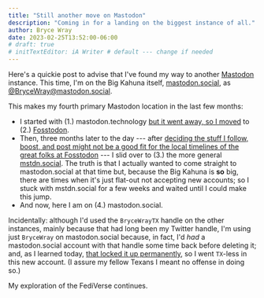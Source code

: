 ```yaml
---
title: "Still another move on Mastodon"
description: "Coming in for a landing on the biggest instance of all."
author: Bryce Wray
date: 2023-02-25T13:52:00-06:00
# draft: true
# initTextEditor: iA Writer # default --- change if needed
---
```


Here's a quickie post to advise that I've found my way to another [Mastodon](https://joinmastodon.org) instance. This time, I'm on the Big Kahuna itself, [mastodon.social](https://mastodon.social), as [@BryceWray@mastodon.social](https://mastodon.social/@BryceWray).

<!--more-->

This makes my fourth primary Mastodon location in the last few months:

- I started with (1.) mastodon.technology [but it went away, so I moved](/posts/2022/10/move-mastodon/) to (2.) [Fosstodon](https://fosstodon.org).
- Then, three months later to the day --- after [deciding the stuff I follow, boost, and post might not be a good fit for the local timelines of the great folks at Fosstodon](/posts/2023/01/another-move-mastodon/) --- I slid over to (3.) the more general [mstdn.social](https://mstdn.social). The truth is that I actually wanted to come straight to mastodon.social at that time but, because the Big Kahuna is **so** big, there are times when it's just flat-out not accepting new accounts; so I stuck with mstdn.social for a few weeks and waited until I could make this jump.
- And now, here I am on (4.) mastodon.social.

Incidentally: although I'd used the `BryceWrayTX` handle on the other instances, mainly because that had long been my Twitter handle, I'm using just `BryceWray` on mastodon.social because, in fact, I'd *had* a mastodon.social account with that handle some time back before deleting it; and, as I learned today, [that locked it up permanently](https://github.com/mastodon/mastodon/issues/4614), so I went `TX`-less in this new account. (I assure my fellow Texans I meant no offense in doing so.)

My exploration of the FediVerse continues.
